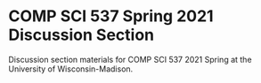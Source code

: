 # COMP SCI 537 Spring 2021 Discussion Section
Discussion section materials for COMP SCI 537 2021 Spring at the University of Wisconsin-Madison.

